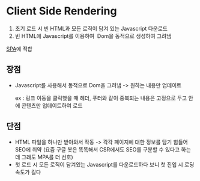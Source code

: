 # Client Side Rendering

1. 초기 로드 시 빈 HTML과 모든 로직이 담겨 있는 Javascript 다운로드
2. 빈 HTML에 Javascript를 이용하여  Dom을 동적으로 생성하여 그려냄

[SPA](SPA)에 적합

## 장점
- Javascript를 사용해서 동적으로 Dom을 그려냄 -> 원하는 내용만 업데이트

	ex : 링크 이동을 클릭했을 때 헤더, 푸터와 같이 중복되는 내용은 고정으로 두고 안에 콘텐츠만 업데이트하여 로드

## 단점
- HTML 파일을 하나만 받아와서 작동 -> 각각 페이지에 대한 정보를 담기 힘들어 SEO에 취약 (요즘 구글 봇은 똑똑해서 CSR에서도 SEO를 구분할 수 있다고 하는데 그래도 MPA를 더 선호)
- 첫 로드 시 모든 로직이 담겨있는 Javascript를 다운로드하다 보니 첫 진입 시 로딩 속도가 길다